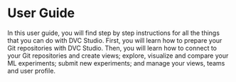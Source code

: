 # User Guide

In this user guide, you will find step by step instructions for all the things
that you can do with DVC Studio. First, you will learn how to prepare your Git
repositories with DVC Studio. Then, you will learn how to connect to your Git
repositories and create views; explore, visualize and compare your ML
experiments; submit new experiments; and manage your views, teams and user
profile.
